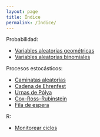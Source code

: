 ```yaml
---
layout: page
title: Índice
permalink: /Índice/
---
```


Probabilidad:
- [Variables aleatorias geométricas](/_posts/2020-07-10-geometricas.md)
- [Variables aleatorias binomiales](/_posts/2020-07-30-binomial.md)

Procesos estocásticos:
- [Caminatas aleatorias](/_posts/2020-07-11-caminata-aleatoria.md)
- [Cadena de Ehrenfest](/_posts/2020-07-14-ehrenfest.md)
- [Urnas de Pólya](/_posts/2020-07-15-polya.md)
- [Cox–Ross–Rubinstein](/_posts/2020-07-20-crr.md)
- [Fila de espera](/_posts/2020-07-21-fdesp.md)

R:
- [Monitorear ciclos](/_posts/2020-07-09-monitorear-ciclos.md)
